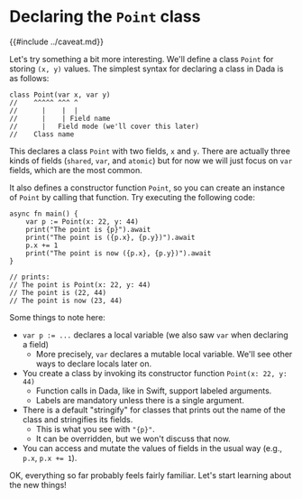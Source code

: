 # Declaring the `Point` class

{{#include ../caveat.md}}

Let's try something a bit more interesting. We'll define a class `Point` for storing `(x, y)` values. The simplest syntax for declaring a class in Dada is as follows:

```
class Point(var x, var y)
//    ^^^^^ ^^^ ^
//      |    |  |
//      |    | Field name
//      |   Field mode (we'll cover this later)
//    Class name
```

This declares a class `Point` with two fields, `x` and `y`. There are actually three kinds of fields (`shared`, `var`, and `atomic`) but for now we will just focus on `var` fields, which are the most common. 

It also defines a constructor function `Point`, so you can create an instance of `Point` by calling that function. Try executing the following code:

```
async fn main() {
    var p := Point(x: 22, y: 44)
    print("The point is {p}").await
    print("The point is ({p.x}, {p.y})").await
    p.x += 1
    print("The point is now ({p.x}, {p.y})").await
}

// prints:
// The point is Point(x: 22, y: 44)
// The point is (22, 44)
// The point is now (23, 44)
```

Some things to note here:

* `var p := ...` declares a local variable (we also saw `var` when declaring a field)
    * More precisely, `var` declares a mutable local variable. We'll see other ways to declare locals later on.
* You create a class by invoking its constructor function `Point(x: 22, y: 44)`
    * Function calls in Dada, like in Swift, support labeled arguments.
    * Labels are mandatory unless there is a single argument.
* There is a default "stringify" for classes that prints out the name of the class and stringifies its fields.
    * This is what you see with `"{p}"`.
    * It can be overridden, but we won't discuss that now.
* You can access and mutate the values of fields in the usual way (e.g., `p.x`, `p.x += 1`).

OK, everything so far probably feels fairly familiar. Let's start learning about the new things!
